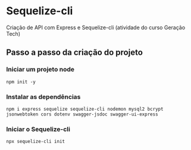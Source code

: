 # Sequelize-cli

Criação de API com Express e Sequelize-cli (atividade do curso Geração Tech)

## Passo a passo da criação do projeto

### Iniciar um projeto node
```
npm init -y
```

### Instalar as dependências
```
npm i express sequelize sequelize-cli nodemon mysql2 bcrypt jsonwebtoken cors dotenv swagger-jsdoc swagger-ui-express
```

### Iniciar o Sequelize-cli
```
npx sequelize-cli init
```
